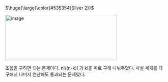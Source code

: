 <p>$\huge{\large{\color{#535354}Silver 2}}$</p>

<img width="350" height="142" alt="image" src="https://github.com/user-attachments/assets/be8d92e0-91ec-49d8-b8ac-57cfecb8140a" />

조합을 구하면 되는 문제이다.
n!/(n-k)! 과 k!을 따로 구해 나눠주었다.
사실 세개를 다 구해서 나머지 연산해도 통과되는 문제였다.
